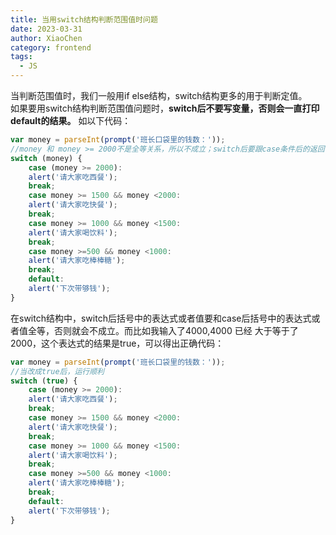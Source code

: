 ```yaml
---
title: 当用switch结构判断范围值时问题
date: 2023-03-31
author: XiaoChen
category: frontend
tags:
  - JS
---
```


当判断范围值时，我们一般用if else结构，switch结构更多的用于判断定值。  
如果要用switch结构判断范围值问题时，**switch后不要写变量，否则会一直打印default的结果。**
如以下代码：

```js
var money = parseInt(prompt('班长口袋里的钱数：'));
//money 和 money >= 2000不是全等关系，所以不成立；switch后要跟case条件后的返回值
switch (money) {
    case (money >= 2000): 
    alert('请大家吃西餐');
    break;
    case money >= 1500 && money <2000: 
    alert('请大家吃快餐');
    break;
    case money >= 1000 && money <1500: 
    alert('请大家喝饮料');
    break;
    case money >=500 && money <1000:
    alert('请大家吃棒棒糖');
    break;
    default: 
    alert('下次带够钱');
}
```

在switch结构中，switch后括号中的表达式或者值要和case后括号中的表达式或者值全等，否则就会不成立。而比如我输入了4000,4000 已经 大于等于了2000，这个表达式的结果是true，可以得出正确代码：

```js
var money = parseInt(prompt('班长口袋里的钱数：'));
//当改成true后，运行顺利
switch (true) {
    case (money >= 2000): 
    alert('请大家吃西餐');
    break;
    case money >= 1500 && money <2000: 
    alert('请大家吃快餐');
    break;
    case money >= 1000 && money <1500: 
    alert('请大家喝饮料');
    break;
    case money >=500 && money <1000:
    alert('请大家吃棒棒糖');
    break;
    default: 
    alert('下次带够钱');
}
```